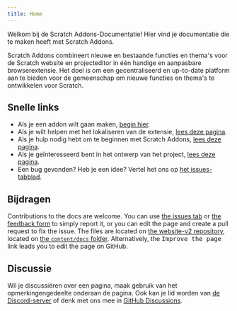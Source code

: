 ```yaml
---
title: Home
---
```


Welkom bij de Scratch Addons-Documentatie! Hier vind je documentatie die te maken heeft met Scratch Addons.

Scratch Addons combineert nieuwe en bestaande functies en thema's voor de Scratch website en projecteditor in één handige en aanpasbare browserextensie. Het doel is om een gecentraliseerd en up-to-date platform aan te bieden voor de gemeenschap om nieuwe functies en thema's te ontwikkelen voor Scratch.

## Snelle links

- Als je een addon wilt gaan maken, [begin hier](develop/getting-started/creating-an-addon).
- Als je wilt helpen met het lokaliseren van de extensie, [lees deze pagina](localization/joining-the-localization-team).
- Als je hulp nodig hebt om te beginnen met Scratch Addons, [lees deze pagina](getting-started/quick-start).
- Als je geïnteresseerd bent in het ontwerp van het project, [lees deze pagina](reference/design).
- Een bug gevonden? Heb je een idee? Vertel het ons op [het issues-tabblad](https://github.com/ScratchAddons/ScratchAddons/issues).

## Bijdragen

Contributions to the docs are welcome. You can use [the issues tab](https://github.com/ScratchAddons/website-v2/issues) or [the feedback form](../feedback) to simply report it, or you can edit the page and create a pull request to fix the issue. The files are located on [the website-v2 repository](https://github.com/ScratchAddons/website-v2), located on [the `content/docs` folder](https://github.com/ScratchAddons/website-v2/tree/master/content/docs). Alternatively, the <kbd>Improve the page</kbd> link leads you to edit the page on GitHub.

## Discussie

Wil je discussiëren over een pagina, maak gebruik van het opmerkingengedeelte onderaan de pagina. Ook kan je lid worden van [de Discord-server](https://discord.gg/R5NBqwMjNc) of denk met ons mee in [GitHub Discussions](https://github.com/ScratchAddons/ScratchAddons/discussions).
